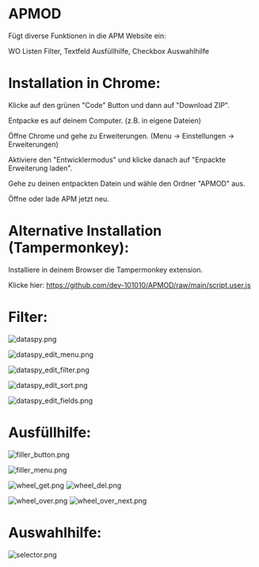# APMOD

Fügt diverse Funktionen in die APM Website ein:

WO Listen Filter, Textfeld Ausfüllhilfe, Checkbox Auswahlhilfe

# Installation in Chrome:

Klicke auf den grünen "Code" Button und dann auf "Download ZIP".

Entpacke es auf deinem Computer. (z.B. in eigene Dateien)

Öffne Chrome und gehe zu Erweiterungen. (Menu -> Einstellungen -> Erweiterungen)

Aktiviere den "Entwicklermodus" und klicke danach auf "Enpackte Erweiterung laden".

Gehe zu deinen entpackten Datein und wähle den Ordner "APMOD" aus.

Öffne oder lade APM jetzt neu.

# Alternative Installation (Tampermonkey):

Installiere in deinem Browser die Tampermonkey extension.

Klicke hier: https://github.com/dev-101010/APMOD/raw/main/script.user.js

# Filter:

![dataspy.png](https://github.com/dev-101010/APMOD/blob/main/images/dataspy.png)

![dataspy_edit_menu.png](https://github.com/dev-101010/APMOD/blob/main/images/dataspy_edit_menu.png)

![dataspy_edit_filter.png](https://github.com/dev-101010/APMOD/blob/main/images/dataspy_edit_filter.png)

![dataspy_edit_sort.png](https://github.com/dev-101010/APMOD/blob/main/images/dataspy_edit_sort.png)

![dataspy_edit_fields.png](https://github.com/dev-101010/APMOD/blob/main/images/dataspy_edit_fields.png)

# Ausfüllhilfe:

![filler_button.png](https://github.com/dev-101010/APMOD/blob/main/images/filler_button.png)

![filler_menu.png](https://github.com/dev-101010/APMOD/blob/main/images/filler_menu.png)

![wheel_get.png](https://github.com/dev-101010/APMOD/blob/main/images/wheel_get.png)
![wheel_del.png](https://github.com/dev-101010/APMOD/blob/main/images/wheel_del.png)

![wheel_over.png](https://github.com/dev-101010/APMOD/blob/main/images/wheel_over.png)
![wheel_over_next.png](https://github.com/dev-101010/APMOD/blob/main/images/wheel_over_next.png)



# Auswahlhilfe:

![selector.png](https://github.com/dev-101010/APMOD/blob/main/images/selector.png)

